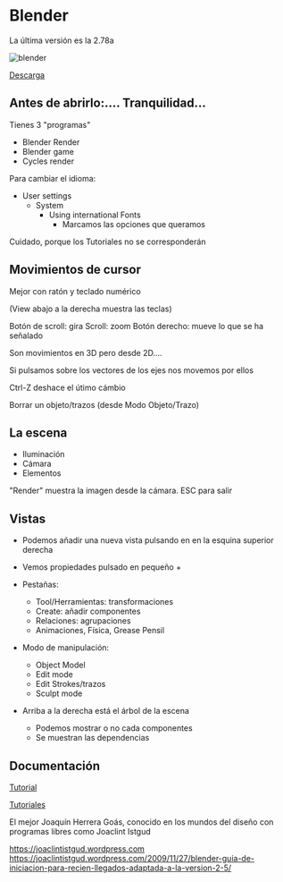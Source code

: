 # Blender

La última versión es la 2.78a

![blender](https://www.blender.org/wp-content/uploads/2016/09/blender_278_splash_hires.jpg)

[Descarga](https://www.blender.org/download/)

## Antes de abrirlo:.... Tranquilidad...

Tienes 3 "programas"
* Blender Render
* Blender game
* Cycles render


Para cambiar el idioma:
* User settings
  * System
    * Using international Fonts
      * Marcamos las opciones que queramos

Cuidado, porque los Tutoriales no se corresponderán


## Movimientos de cursor

Mejor con ratón y teclado numérico

(View abajo a la derecha muestra las teclas)

Botón de scroll: gira
Scroll: zoom
Botón derecho: mueve lo que se ha señalado

Son movimientos en 3D pero desde 2D....

Si pulsamos sobre los vectores de los ejes nos movemos por ellos

Ctrl-Z deshace el útimo cámbio

Borrar un objeto/trazos (desde Modo Objeto/Trazo)

## La escena

* Iluminación
* Cámara
* Elementos

"Render" muestra la imagen desde la cámara. ESC para salir

## Vistas

* Podemos añadir una nueva vista pulsando en en la esquina superior derecha
* Vemos propiedades pulsado en pequeño +
* Pestañas:
    * Tool/Herramientas: transformaciones
    * Create: añadir componentes
    * Relaciones: agrupaciones
    * Animaciones, Física, Grease Pensil

* Modo de manipulación:
  * Object Model
  * Edit mode
  * Edit Strokes/trazos
  * Sculpt mode

* Arriba a la derecha está el árbol de la escena
  * Podemos mostrar o no cada componentes
  * Se muestran las dependencias


## Documentación


[Tutorial](https://www.instructables.com/id/Beginners-Guide-to-Blender/)

[Tutoriales](https://www.blender.org/support/tutorials/)




El mejor Joaquín Herrera Goás, conocido en los mundos del diseño con
programas libres como Joaclint Istgud

https://joaclintistgud.wordpress.com
https://joaclintistgud.wordpress.com/2009/11/27/blender-guia-de-iniciacion-para-recien-llegados-adaptada-a-la-version-2-5/
